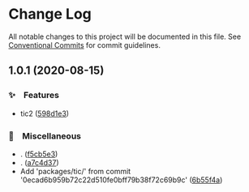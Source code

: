 # Change Log

All notable changes to this project will be documented in this file.
See [Conventional Commits](https://conventionalcommits.org) for commit guidelines.

## 1.0.1 (2020-08-15)


### ✨　Features

* tic2 ([598d1e3](https://github.com/bluelovers/ws-timer/commit/598d1e34deb56fd6d05d326558bd5001d0e5f059))


### 🔖　Miscellaneous

* . ([f5cb5e3](https://github.com/bluelovers/ws-timer/commit/f5cb5e378c61fe13dbca52a152a5430aa0791828))
* . ([a7c4d37](https://github.com/bluelovers/ws-timer/commit/a7c4d37649a02b0afd3fc7c1757825f2c40384ab))
* Add 'packages/tic/' from commit '0ecad6b959b72c22d510fe0bff79b38f72c69b9c' ([6b55f4a](https://github.com/bluelovers/ws-timer/commit/6b55f4abdbe5fde0352e706fd2da89af3a5862c5))
